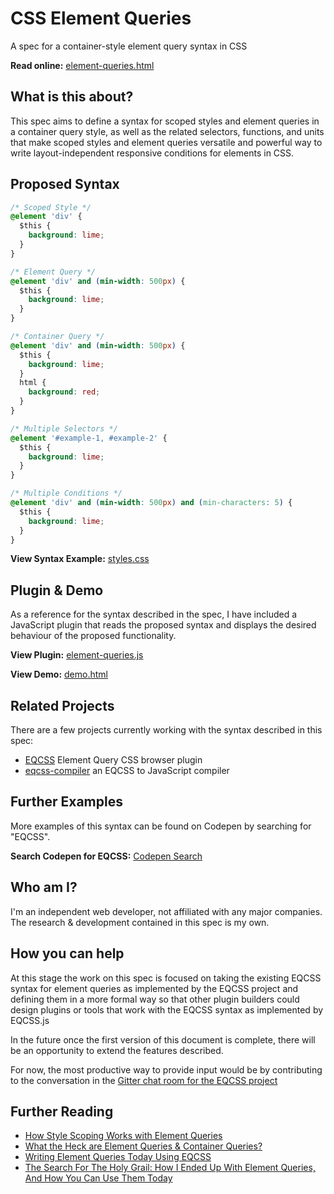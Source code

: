# CSS Element Queries

A spec for a container-style element query syntax in CSS

**Read online:** [element-queries.html](https://tomhodgins.github.io/element-queries-spec/element-queries.html)

## What is this about?

This spec aims to define a syntax for scoped styles and element queries in a container query style, as well as the related selectors, functions, and units that make scoped styles and element queries versatile and powerful way to write layout-independent responsive conditions for elements in CSS.

## Proposed Syntax

```css
/* Scoped Style */
@element 'div' {
  $this {
    background: lime;
  }
}

/* Element Query */
@element 'div' and (min-width: 500px) {
  $this {
    background: lime;
  }
}

/* Container Query */
@element 'div' and (min-width: 500px) {
  $this {
    background: lime;
  }
  html {
    background: red;
  }
}

/* Multiple Selectors */
@element '#example-1, #example-2' {
  $this {
    background: lime;
  }
}

/* Multiple Conditions */
@element 'div' and (min-width: 500px) and (min-characters: 5) {
  $this {
    background: lime;
  }
}
```

**View Syntax Example:** [styles.css](example/styles.css)

## Plugin & Demo

As a reference for the syntax described in the spec, I have included a JavaScript plugin that reads the proposed syntax and displays the desired behaviour of the proposed functionality.

**View Plugin:** [element-queries.js](plugin/element-queries.js)

**View Demo:** [demo.html](demo.html)

## Related Projects

There are a few projects currently working with the syntax described in this spec:

- [EQCSS](https://github.com/eqcss/eqcss) Element Query CSS browser plugin
- [eqcss-compiler](https://github.com/tomhodgins/eqcss-compiler) an EQCSS to JavaScript compiler

## Further Examples

More examples of this syntax can be found on Codepen by searching for "EQCSS".

**Search Codepen for EQCSS:** [Codepen Search](http://codepen.io/search/pens?q=eqcss&limit=all&type=type-pens)

## Who am I?

I'm an independent web developer, not affiliated with any major companies. The research & development contained in this spec is my own.

## How you can help

At this stage the work on this spec is focused on taking the existing EQCSS syntax for element queries as implemented by the EQCSS project and defining them in a more formal way so that other plugin builders could design plugins or tools that work with the EQCSS syntax as implemented by EQCSS.js

In the future once the first version of this document is complete, there will be an opportunity to extend the features described.

For now, the most productive way to provide input would be by contributing to the conversation in the [Gitter chat room for the EQCSS project](https://gitter.im/eqcss/eqcss)


## Further Reading

- [How Style Scoping Works with Element Queries](http://codepen.io/tomhodgins/post/how-style-scoping-works-with-element-queries)
- [What the Heck are Element Queries & Container Queries?](http://codepen.io/tomhodgins/post/what-the-heck-are-element-queries-container-queries)
- [Writing Element Queries Today Using EQCSS](https://www.sitepoint.com/eqcss-a-javascript-plugin-to-write-element-queries/)
- [The Search For The Holy Grail: How I Ended Up With Element Queries, And How You Can Use Them Today](https://www.smashingmagazine.com/2016/07/how-i-ended-up-with-element-queries-and-how-you-can-use-them-today/)

